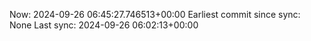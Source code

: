 Now: 2024-09-26 06:45:27.746513+00:00 Earliest commit since sync: None Last sync: 2024-09-26 06:02:13+00:00
